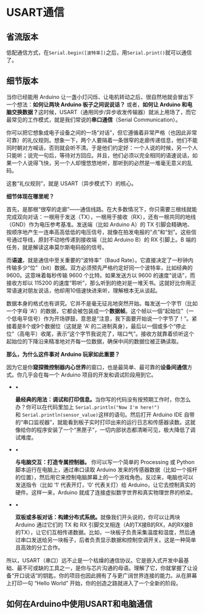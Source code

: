 # USART通信

## 省流版本

低配通信方式，在`Serial.begin([波特率])`之后，用`Serial.print()`就可以通信了。

## 细节版本

当你已经能用 Arduino 让一盏小灯闪烁、让电机转动之后，很自然地就会冒出下一个想法：​**​如何让两块 Arduino 板子之间说说话？​**​ 或者，​**​如何让 Arduino 和电脑交换数据？​**​ 这时候，USART（通用同步/异步收发传输器）就派上用场了，而它最常见的工作模式，就是我们常说的​**​串口通信​**​（Serial Communication）。

你可以把它想象成电子设备之间的一场“对话”，但它遵循着非常严格（也因此非常可靠）的礼仪规则。想象一下，两个人要隔着一条很窄的走廊传递信息，他们不能同时朝对方喊话，否则就会听不清。于是他们约定好：一个人说的时候，另一个人只能听；说完一句后，等待对方回应。并且，他们必须以完全相同的语速说话，如果一个人说得飞快，另一个人却慢悠悠地听，那听到的必然是一堆毫无意义的乱码。

这套“礼仪规则”，就是 USART（异步模式下）的核心。

​**​细节体现在哪里呢？​**​

首先，是那根“很窄的走廊”——通信线路。在大多数情况下，你只需要三根线就能完成双向对话：一根用于发送（TX），一根用于接收（RX），还有一根共同的地线（GND）作为电压参考基准。发送端（比如 Arduino A）的 TX 引脚会精确地、按顺序地产生一连串高高低低的电压信号，就像在拍发电报的“点”和“划”。这些信号通过导线，原封不动地传递到接收端（比如 Arduino B）的 RX 引脚上。B 端的任务，就是解读这串莫尔斯电码般的信号。

而​**​语速​**​，就是通信中至关重要的“波特率”（Baud Rate）。它直接决定了一秒钟内传输多少“位”（bit）数据。双方必须预先严格约定好同一个波特率，比如经典的 9600。这意味着每秒传输 9600 个比特。如果发送方以 9600 的速度“说话”，而接收方却以 115200 的速度“聆听”，那么听到的绝对是一堆天书。这就好比你用正常语速对朋友说话，他却用10倍速快进来听，理解根本无从谈起。

数据本身的格式也有讲究。它并不是毫无征兆地突然开始。每发送一个字节（比如一个字母 ‘A’）的数据，它都会被包装成一个​**​数据帧​**​。这个帧以一個“起始位”（一个低电平信号）作为开场锣鼓，意思是“注意，我下面要开始说一个字节了！”。紧接着是8个或9个数据位（这就是 ‘A’ 的二进制真身），最后以一個或多个“停止位”（高电平）收尾，表示“这个字节我说完了，喘口气”。接收方就靠着侦听这个起始位的下降沿来精准地对齐每一位数据，确保中间的数据位被正确读取。

​**​那么，为什么这件事对 Arduino 玩家如此重要？​**​

因为它是你​**​窥探微控制器内心世界​**​的窗口，也是最简单、最可靠的​**​设备间通信​**​方式。你几乎会在每一个 Arduino 项目的开发和调试阶段用到它。

- •
    
    ​**​最经典的用法：调试和打印信息。​**​ 当你写的代码没有按预期工作时，你怎么办？你可以在代码里加上 `Serial.println("Now I'm here!")`和 `Serial.println(sensor_value)`这样的语句。然后打开 Arduino IDE 自带的“串口监视器”，就能看到板子实时打印出来的运行日志和传感器读数。这就像给你的程序安装了一个“黑匣子”，一切内部状态都清晰可见，极大降低了调试难度。
    
- •
    
    ​**​与电脑交互：打造专属控制器。​**​ 你可以写一个简单的 Processing 或 Python 脚本运行在电脑上，通过串口读取 Arduino 发来的传感器数据（比如一个摇杆的位置），然后用它来控制电脑屏幕上的一个游戏角色。反过来，电脑也可以发送指令（比如 ‘1’ 代表开灯，‘0’ 代表关灯）给 Arduino，让它去控制真实的硬件。这样一来，Arduino 就成了连接虚拟数字世界和真实物理世界的桥梁。
    
- •
    
    ​**​双板或多板对话：构建分布式系统。​**​ 就像我们开头说的，你可以让两块 Arduino 通过它们的 TX 和 RX 引脚交叉相连（A的TX接B的RX，A的RX接B的TX），让它们互相传递数据。比如，一块板子负责采集温度和湿度，然后通过串口发送给另一块板子，后者负责显示数据和控制空调开关。这是一种简单且高效的分工合作。
    

所以，USART（串口）远不止是一个枯燥的通信协议。它是嵌入式开发中最基础、最不可或缺的工具之一，是你与芯片沟通的母语。理解了它，你就掌握了让设备“开口说话”的钥匙，你的项目也因此拥有了与更广阔世界连接的能力。从在屏幕上打印一句 “Hello World” 开始，你的创造之路就进入了一个全新的阶段。

## 如何在Arduino中使用USART和电脑通信

